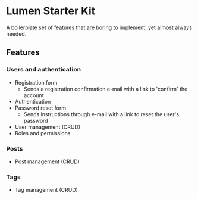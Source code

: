 # Lumen Starter Kit

A boilerplate set of features that are boring to implement, yet almost always needed.

## Features

### Users and authentication
- Registration form
  * Sends a registration confirmation e-mail with a link to 'confirm' the account
- Authentication
- Password reset form
  * Sends instructions through e-mail with a link to reset the user's password
- User management (CRUD)
- Roles and permissions

### Posts
- Post management (CRUD)

### Tags
- Tag management (CRUD)
